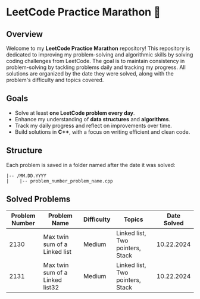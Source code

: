 # LeetCode Practice Marathon 🏁

## Overview
Welcome to my **LeetCode Practice Marathon** repository! This repository is dedicated to improving my problem-solving and algorithmic skills by solving coding challenges from LeetCode. The goal is to maintain consistency in problem-solving by tackling problems daily and tracking my progress. All solutions are organized by the date they were solved, along with the problem's difficulty and topics covered.

## Goals
- Solve at least **one LeetCode problem every day**.
- Enhance my understanding of **data structures** and **algorithms**.
- Track my daily progress and reflect on improvements over time.
- Build solutions in **C++**, with a focus on writing efficient and clean code.

## Structure
Each problem is saved in a folder named after the date it was solved:

```
|-- /MM.DD.YYYY
|    |-- problem_number_problem_name.cpp
```

## Solved Problems

| Problem Number | Problem Name | Difficulty | Topics | Date Solved |
|----------------|--------------|------------|--------|-------------|
| 2130 | Max twin sum of a Linked list | Medium | Linked list, Two pointers, Stack | 10.22.2024 |
| 2131 | Max twin sum of a Linked list32 | Medium | Linked list, Two pointers, Stack | 10.22.2024 |
